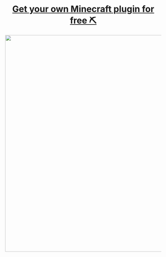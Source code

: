 <div align="center"">
  <h1><a href="https://discord.gg/MPX9nzZCfn">Get your own Minecraft plugin for free ⛏️</a></h1>
  <img width="700px" src="https://github.com/plugin-services/.github/assets/114857048/6d1a564b-d875-49e4-9851-8b08632c9faf">
</div>

